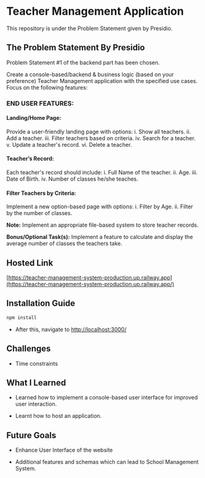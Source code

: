 # Teacher Management Application

This repository is under the Problem Statement given by Presidio.

## The Problem Statement By Presidio

Problem Statement #1 of the backend part has been chosen.

Create a console-based/backend & business logic (based on your preference) Teacher Management application with the specified use cases. Focus on the following features:

### END USER FEATURES:

#### Landing/Home Page:
Provide a user-friendly landing page with options:
i. Show all teachers.
ii. Add a teacher.
iii. Filter teachers based on criteria.
iv. Search for a teacher.
v. Update a teacher's record.
vi. Delete a teacher.

#### Teacher’s Record:
Each teacher's record should include:
i. Full Name of the teacher.
ii. Age.
iii. Date of Birth.
iv. Number of classes he/she teaches.

#### Filter Teachers by Criteria:
Implement a new option-based page with options:
i. Filter by Age.
ii. Filter by the number of classes.

**Note:** Implement an appropriate file-based system to store teacher records.

**Bonus/Optional Task(s):** Implement a feature to calculate and display the average number of classes the teachers take.

## Hosted Link

[https://teacher-management-system-production.up.railway.app](https://teacher-management-system-production.up.railway.app/)

## Installation Guide

```bash
npm install
```

- After this, navigate to [http://localhost:3000/](http://localhost:3000/)

## Challenges

- Time constraints

## What I Learned

- Learned how to implement a console-based user interface for improved user interaction.

- Learnt how to host an application.

## Future Goals

- Enhance User Interface of the website

- Additional features and schemas which can lead to School Management System.
